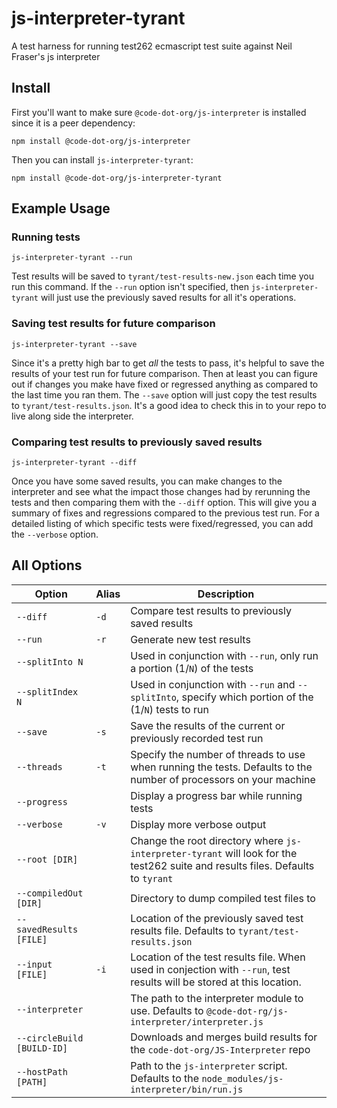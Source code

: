# js-interpreter-tyrant
A test harness for running test262 ecmascript test suite against Neil Fraser's js interpreter

## Install

First you'll want to make sure `@code-dot-org/js-interpreter` is installed since
it is a peer dependency:

```
npm install @code-dot-org/js-interpreter
```

Then you can install `js-interpreter-tyrant`:

```
npm install @code-dot-org/js-interpreter-tyrant
```

## Example Usage

### Running tests

```
js-interpreter-tyrant --run
```

Test results will be saved to `tyrant/test-results-new.json` each time you run this command. If the `--run` option isn't specified, then `js-interpreter-tyrant` will just use the previously saved results for all it's operations.

### Saving test results for future comparison

```
js-interpreter-tyrant --save
```

Since it's a pretty high bar to get _all_ the tests to pass, it's helpful to save the results of your test run for future comparison. Then at least you can figure out if changes you make have fixed or regressed anything as compared to the last time you ran them. The `--save` option will just copy the test results to `tyrant/test-results.json`. It's a good idea to check this in to your repo to live along side the interpreter.

### Comparing test results to previously saved results

```
js-interpreter-tyrant --diff
```

Once you have some saved results, you can make changes to the interpreter and see what the impact those changes had by rerunning the tests and then comparing them with the `--diff` option. This will give you a summary of fixes and regressions compared to the previous test run. For a detailed listing of which specific tests were fixed/regressed, you can add the `--verbose` option.

## All Options

| Option | Alias | Description |
| ------ | ----- | ----------- |
| `--diff` | `-d` | Compare test results to previously saved results |
| `--run` | `-r` | Generate new test results |
| `--splitInto N` | | Used in conjunction with `--run`, only run a portion (1/`N`) of the tests |
| `--splitIndex N` | | Used in conjunction with `--run` and `--splitInto`, specify which portion of the (1/`N`) tests to run |
| `--save` | `-s` | Save the results of the current or previously recorded test run |
| `--threads` | `-t` | Specify the number of threads to use when running the tests. Defaults to the number of processors on your machine |
| `--progress` | | Display a progress bar while running tests |
| `--verbose` | `-v` | Display more verbose output |
| `--root [DIR]` | | Change the root directory where `js-interpreter-tyrant` will look for the test262 suite and results files. Defaults to `tyrant` |
| `--compiledOut [DIR]` | | Directory to dump compiled test files to |
| `--savedResults [FILE]` | | Location of the previously saved test results file. Defaults to `tyrant/test-results.json` |
| `--input [FILE]` | `-i` | Location of the test results file. When used in conjection with `--run`, test results will be stored at this location. |
| `--interpreter` | | The path to the interpreter module to use. Defaults to `@code-dot-rg/js-interpreter/interpreter.js`
| `--circleBuild [BUILD-ID]` | | Downloads and merges build results for the `code-dot-org/JS-Interpreter` repo |
| `--hostPath [PATH]` | | Path to the `js-interpreter` script. Defaults to the `node_modules/js-interpreter/bin/run.js` |
